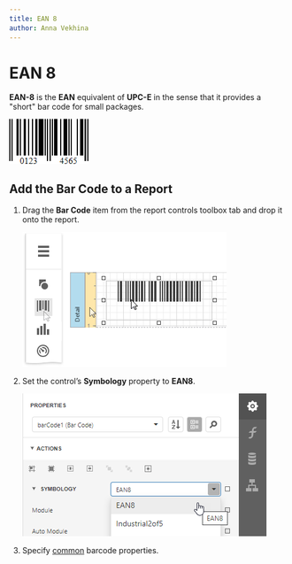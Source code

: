 ```yaml
---
title: EAN 8
author: Anna Vekhina
---
```

# EAN 8

**EAN-8** is the **EAN** equivalent of **UPC-E** in the sense that it provides a "short" bar code for small packages.

![](../../../../images/eurd-web-bar-code-ean8.png)

## Add the Bar Code to a Report

1. Drag the **Bar Code** item from the report controls toolbox tab and drop it onto the report. 

    ![](../../../../images/eurd-web-add-bar-code-to-report.png)

2. Set the control’s **Symbology** property to **EAN8**. 

    ![](../../../../images/ean-8-in-designer.png)

3. Specify [common](add-bar-codes-to-a-report.md) barcode properties.